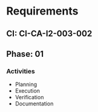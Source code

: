 # Requirements

## CI: CI-CA-I2-003-002
## Phase: 01

### Activities
- Planning
- Execution
- Verification
- Documentation
